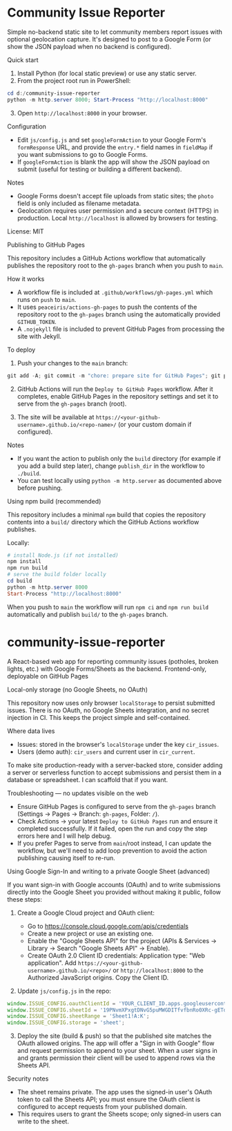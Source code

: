 # Community Issue Reporter

Simple no-backend static site to let community members report issues with optional geolocation capture. It's designed to post to a Google Form (or show the JSON payload when no backend is configured).

Quick start

1. Install Python (for local static preview) or use any static server.
2. From the project root run in PowerShell:

```powershell
cd d:/community-issue-reporter
python -m http.server 8000; Start-Process "http://localhost:8000"
```

3. Open `http://localhost:8000` in your browser.

Configuration

- Edit `js/config.js` and set `googleFormAction` to your Google Form's `formResponse` URL, and provide the `entry.*` field names in `fieldMap` if you want submissions to go to Google Forms.
- If `googleFormAction` is blank the app will show the JSON payload on submit (useful for testing or building a different backend).

Notes

- Google Forms doesn't accept file uploads from static sites; the `photo` field is only included as filename metadata.
- Geolocation requires user permission and a secure context (HTTPS) in production. Local `http://localhost` is allowed by browsers for testing.

License: MIT

Publishing to GitHub Pages

This repository includes a GitHub Actions workflow that automatically publishes the repository root to the `gh-pages` branch when you push to `main`.

How it works

- A workflow file is included at `.github/workflows/gh-pages.yml` which runs on `push` to `main`.
- It uses `peaceiris/actions-gh-pages` to push the contents of the repository root to the `gh-pages` branch using the automatically provided `GITHUB_TOKEN`.
- A `.nojekyll` file is included to prevent GitHub Pages from processing the site with Jekyll.

To deploy

1. Push your changes to the `main` branch:

```powershell
git add -A; git commit -m "chore: prepare site for GitHub Pages"; git push origin main
```

2. GitHub Actions will run the `Deploy to GitHub Pages` workflow. After it completes, enable GitHub Pages in the repository settings and set it to serve from the `gh-pages` branch (root).

3. The site will be available at `https://<your-github-username>.github.io/<repo-name>/` (or your custom domain if configured).

Notes

- If you want the action to publish only the `build` directory (for example if you add a build step later), change `publish_dir` in the workflow to `./build`.
- You can test locally using `python -m http.server` as documented above before pushing.

Using npm build (recommended)

This repository includes a minimal `npm` build that copies the repository contents into a `build/` directory which the GitHub Actions workflow publishes.

Locally:

```powershell
# install Node.js (if not installed)
npm install
npm run build
# serve the build folder locally
cd build
python -m http.server 8000
Start-Process "http://localhost:8000"
```

When you push to `main` the workflow will run `npm ci` and `npm run build` automatically and publish `build/` to the `gh-pages` branch.
# community-issue-reporter
A React-based web app for reporting community issues (potholes, broken lights, etc.) with Google Forms/Sheets as the backend. Frontend-only, deployable on GitHub Pages

Local-only storage (no Google Sheets, no OAuth)

This repository now uses only browser `localStorage` to persist submitted issues. There is no OAuth, no Google Sheets integration, and no secret injection in CI. This keeps the project simple and self-contained.

Where data lives
- Issues: stored in the browser's `localStorage` under the key `cir_issues`.
- Users (demo auth): `cir_users` and current user in `cir_current`.

To make site production-ready with a server-backed store, consider adding a server or serverless function to accept submissions and persist them in a database or spreadsheet. I can scaffold that if you want.

Troubleshooting — no updates visible on the web
- Ensure GitHub Pages is configured to serve from the `gh-pages` branch (Settings → Pages → Branch: `gh-pages`, Folder: `/`).
- Check Actions → your latest `Deploy to GitHub Pages` run and ensure it completed successfully. If it failed, open the run and copy the step errors here and I will help debug.
- If you prefer Pages to serve from `main`/root instead, I can update the workflow, but we'll need to add loop prevention to avoid the action publishing causing itself to re-run.

Using Google Sign-In and writing to a private Google Sheet (advanced)

If you want sign-in with Google accounts (OAuth) and to write submissions directly into the Google Sheet you provided without making it public, follow these steps:

1) Create a Google Cloud project and OAuth client:
	- Go to https://console.cloud.google.com/apis/credentials
	- Create a new project or use an existing one.
	- Enable the "Google Sheets API" for the project (APIs & Services → Library → Search "Google Sheets API" → Enable).
	- Create OAuth 2.0 Client ID credentials: Application type: "Web application". Add `https://<your-github-username>.github.io/<repo>/` or `http://localhost:8000` to the Authorized JavaScript origins. Copy the Client ID.

2) Update `js/config.js` in the repo:

```js
window.ISSUE_CONFIG.oauthClientId = 'YOUR_CLIENT_ID.apps.googleusercontent.com';
window.ISSUE_CONFIG.sheetId = '19PNvmXPxgtDNvG5puMWGDITfvfbnRo0XRc-gETd8UBU';
window.ISSUE_CONFIG.sheetRange = 'Sheet1!A:K';
window.ISSUE_CONFIG.storage = 'sheet';
```

3) Deploy the site (build & push) so that the published site matches the OAuth allowed origins. The app will offer a "Sign in with Google" flow and request permission to append to your sheet. When a user signs in and grants permission their client will be used to append rows via the Sheets API.

Security notes
- The sheet remains private. The app uses the signed-in user's OAuth token to call the Sheets API; you must ensure the OAuth client is configured to accept requests from your published domain.
- This requires users to grant the Sheets scope; only signed-in users can write to the sheet.
